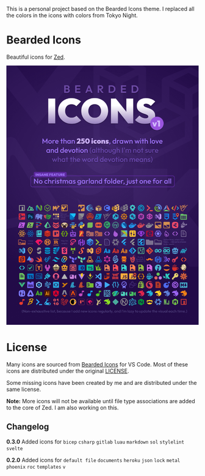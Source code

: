 This is a personal project based on the Bearded Icons theme.
I replaced all the colors in the icons with colors from Tokyo Night.

# Bearded Icons

Beautiful icons for [Zed](https://zed.dev).

![Preview Image](https://raw.githubusercontent.com/BeardedBear/bearded-icons/master/assets/pres.png)

# License

Many icons are sourced from [Bearded Icons](https://github.com/BeardedBear/bearded-icons) for VS Code. Most of these icons are distributed under the original [LICENSE](https://github.com/BeardedBear/bearded-icons/blob/master/LICENSE).

Some missing icons have been created by me and are distributed under the same license.

**Note:** More icons will not be available until file type associations are added to the core of Zed. I am also working on this.

## Changelog

**0.3.0**
Added icons for `bicep` `csharp` `gitlab` `luau` `markdown` `sol` `stylelint` `svelte`

**0.2.0**
Added icons for `default file` `documents` `heroku` `json` `lock` `metal` `phoenix` `roc` `templates` `v`
